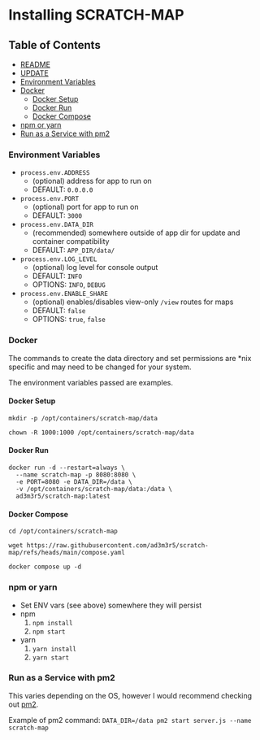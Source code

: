 # Installing SCRATCH-MAP

## Table of Contents
  - [README](../README.md)
  - [UPDATE](./UPDATE.md)
  - [Environment Variables](#environment-variables)
  - [Docker](#docker)
    - [Docker Setup](#docker-setup)
    - [Docker Run](#docker-run)
    - [Docker Compose](#docker-compose)
  - [npm or yarn](#npm-or-yarn)
  - [Run as a Service with pm2](#run-as-a-service-with-pm2)

### Environment Variables
  - `process.env.ADDRESS`
    - (optional) address for app to run on
    - DEFAULT: `0.0.0.0`
  - `process.env.PORT`
    - (optional) port for app to run on
    - DEFAULT: `3000`
  - `process.env.DATA_DIR`
    - (recommended) somewhere outside of app dir for update and container compatibility
    - DEFAULT: `APP_DIR/data/`
  - `process.env.LOG_LEVEL`
    - (optional) log level for console output
    - DEFAULT: `INFO`
    - OPTIONS: `INFO`, `DEBUG`
  - `process.env.ENABLE_SHARE`
    - (optional) enables/disables view-only `/view` routes for maps
    - DEFAULT: `false`
    - OPTIONS: `true`, `false`

### Docker

The commands to create the data directory and set permissions are *nix specific and may need to be changed for your system.

The environment variables passed are examples.

#### Docker Setup

```
mkdir -p /opt/containers/scratch-map/data

chown -R 1000:1000 /opt/containers/scratch-map/data
```

#### Docker Run

```
docker run -d --restart=always \
  --name scratch-map -p 8080:8080 \
  -e PORT=8080 -e DATA_DIR=/data \
  -v /opt/containers/scratch-map/data:/data \
  ad3m3r5/scratch-map:latest
```

#### Docker Compose

```
cd /opt/containers/scratch-map

wget https://raw.githubusercontent.com/ad3m3r5/scratch-map/refs/heads/main/compose.yaml

docker compose up -d
```

### npm or yarn
- Set ENV vars (see above) somewhere they will persist
- npm
  1) `npm install`
  2) `npm start`
- yarn
  1) `yarn install`
  2) `yarn start`

### Run as a Service with pm2

This varies depending on the OS, however I would recommend checking out [pm2](https://pm2.keymetrics.io/).

Example of pm2 command: `DATA_DIR=/data pm2 start server.js --name scratch-map`


